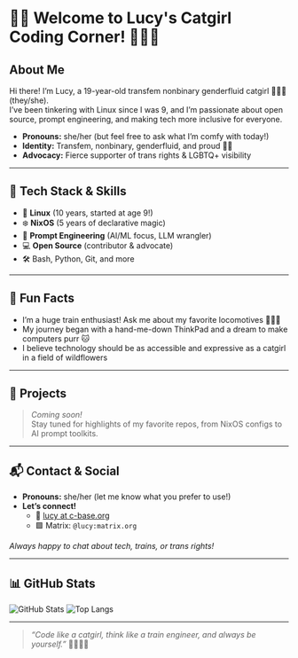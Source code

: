 # 🐾✨ Welcome to Lucy's Catgirl Coding Corner! 🏳️‍⚧️😺


## About Me

Hi there! I’m Lucy, a 19-year-old transfem nonbinary genderfluid catgirl 🏳️‍⚧️😺 (they/she).  
I’ve been tinkering with Linux since I was 9, and I’m passionate about open source, prompt engineering, and making tech more inclusive for everyone.

- **Pronouns:** she/her (but feel free to ask what I’m comfy with today!)
- **Identity:** Transfem, nonbinary, genderfluid, and proud 🏳️‍⚧️
- **Advocacy:** Fierce supporter of trans rights & LGBTQ+ visibility

---

## 🚀 Tech Stack & Skills

- 🐧 **Linux** (10 years, started at age 9!)
- ❄️ **NixOS** (5 years of declarative magic)
- 🤖 **Prompt Engineering** (AI/ML focus, LLM wrangler)
- 💻 **Open Source** (contributor & advocate)
- 🛠️ Bash, Python, Git, and more

---

## 🚂 Fun Facts

- I’m a huge train enthusiast! Ask me about my favorite locomotives 🚂🚄🚆
- My journey began with a hand-me-down ThinkPad and a dream to make computers purr 🐱
- I believe technology should be as accessible and expressive as a catgirl in a field of wildflowers

---

## 🌟 Projects

> _Coming soon!_  
> Stay tuned for highlights of my favorite repos, from NixOS configs to AI prompt toolkits.

---

## 📬 Contact & Social

- **Pronouns:** she/her (let me know what you prefer to use!)
- **Let’s connect!**  
  - 📧 [lucy at c-base.org](mailto:lucy@c-base.org)
  - 🟩 Matrix: `@lucy:matrix.org`

_Always happy to chat about tech, trains, or trans rights!_

---

## 📊 GitHub Stats

![GitHub Stats](https://github-readme-stats.vercel.app/api?username=lucy&show_icons=true&theme=catppuccin)
![Top Langs](https://github-readme-stats.vercel.app/api/top-langs/?username=lucy&layout=compact&theme=catppuccin)

---

> _“Code like a catgirl, think like a train engineer, and always be yourself.”_ 🏳️‍⚧️🚂😺
